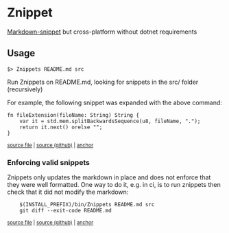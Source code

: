# Znippet

[Markdown-snippet](https://github.com/SimonCropp/MarkdownSnippets) but cross-platform without dotnet requirements

## Usage

```shell
$> Znippets README.md src
```
Run Znippets on README.md, looking for snippets in the src/ folder (recursively)

For example, the following snippet was expanded with the above command:

<!-- snippet-start fileExtension -->
<a id='snippet-fileExtension'></a>
```zig
fn fileExtension(fileName: String) String {
    var it = std.mem.splitBackwardsSequence(u8, fileName, ".");
    return it.next() orelse "";
}
```
<sup>[source file](src/main.zig) | </sup>
<sup><a href='/src/main.zig#L128-L133' title='Snippet source'>source (github)</a> | <a href='#snippet-fileExtension' title='Start of snippet'>anchor</a></sup>
<!-- snippet-end -->

### Enforcing valid snippets

Znippets only updates the markdown in place and does not enforce that they were well formatted. One way to do it, e.g. in ci, is to run znippets then check that it did not modify the markdown:

<!-- snippet-start git-diff-exit-code -->
<a id='snippet-git-diff-exit-code'></a>
```/Makefile
	$(INSTALL_PREFIX)/bin/Znippets README.md src
	git diff --exit-code README.md
```
<sup>[source file](./Makefile) | </sup>
<sup><a href='/./Makefile#L37-L40' title='Snippet source'>source (github)</a> | <a href='#snippet-git-diff-exit-code' title='Start of snippet'>anchor</a></sup>
<!-- snippet-end -->
